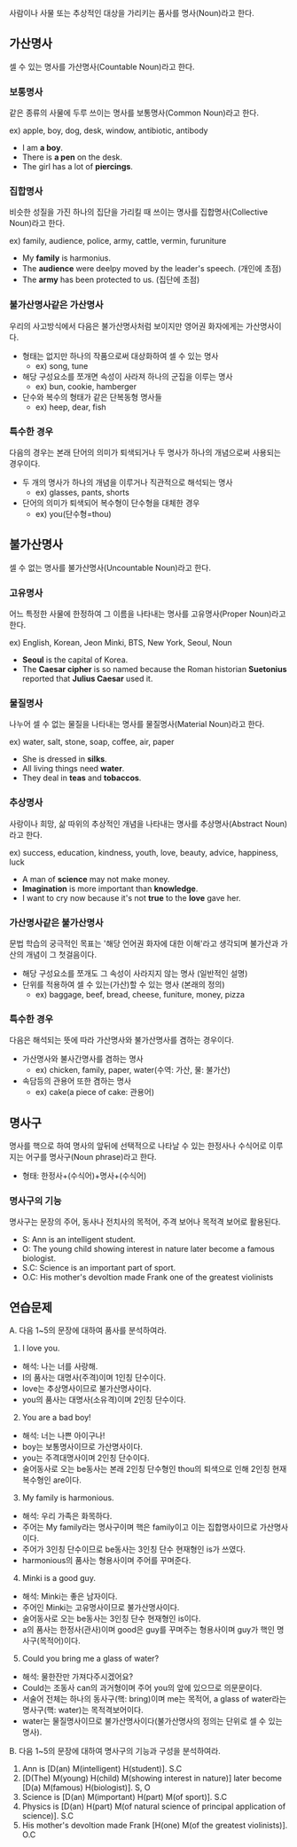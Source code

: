 사람이나 사물 또는 추상적인 대상을 가리키는 품사를 명사(Noun)라고 한다.


## 가산명사
셀 수 있는 명사를 가산명사(Countable Noun)라고 한다.

### 보통명사
같은 종류의 사물에 두루 쓰이는 명사를 보통명사(Common Noun)라고 한다.

ex) apple, boy, dog, desk, window, antibiotic, antibody

* I am <b>a boy</b>.
* There is <b>a pen</b> on the desk.
* The girl has a lot of <b>piercings</b>.

### 집합명사
비슷한 성질을 가진 하나의 집단을 가리킬 때 쓰이는 명사를 집합명사(Collective Noun)라고 한다.

ex) family, audience, police, army, cattle, vermin, furuniture

* My <b>family</b> is harmonius.
* The <b>audience</b> were deelpy moved by the leader's speech. (개인에 초점)
* The <b>army</b> has been protected to us. (집단에 초점)

### 불가산명사같은 가산명사
우리의 사고방식에서 다음은 불가산명사처럼 보이지만 영어권 화자에게는 가산명사이다.

* 형태는 없지만 하나의 작품으로써 대상화하여 셀 수 있는 명사
  * ex) song, tune
* 해당 구성요소를 쪼개면 속성이 사라져 하나의 군집을 이루는 명사
  * ex) bun, cookie, hamberger
* 단수와 복수의 형태가 같은 단복동형 명사들
  * ex) heep, dear, fish

### 특수한 경우
다음의 경우는 본래 단어의 의미가 퇴색되거나 두 명사가 하나의 개념으로써 사용되는 경우이다.

* 두 개의 명사가 하나의 개념을 이루거나 직관적으로 해석되는 명사
  * ex) glasses, pants, shorts
* 단어의 의미가 퇴색되어 복수형이 단수형을 대체한 경우 
  * ex) you(단수형=thou)

## 불가산명사
셀 수 없는 명사를 불가산명사(Uncountable Noun)라고 한다.

### 고유명사
어느 특정한 사물에 한정하여 그 이름을 나타내는 명사를 고유명사(Proper Noun)라고 한다.

ex) English, Korean, Jeon Minki, BTS, New York, Seoul, Noun

* <b>Seoul</b> is the capital of Korea.
* The <b>Caesar cipher</b> is so named because the Roman historian <b>Suetonius</b> reported that <b>Julius Caesar</b> used it.

### 물질명사
나누어 셀 수 없는 물질을 나타내는 명사를 물질명사(Material Noun)라고 한다.

ex) water, salt, stone, soap, coffee, air, paper

* She is dressed in <b>silks</b>.
* All living things need <b>water</b>.
* They deal in <b>teas</b> and <b>tobaccos</b>.

### 추상명사
사랑이나 희망, 삶 따위의 추상적인 개념을 나타내는 명사를 추상명사(Abstract Noun)라고 한다.

ex) success, education, kindness, youth, love, beauty, advice, happiness, luck

* A man of <b>science</b> may not make money.
* <b>Imagination</b> is more important than <b>knowledge</b>. 
* I want to cry now because it's not <b>true</b> to the <b>love</b> gave her.

### 가산명사같은 불가산명사
문법 학습의 궁극적인 목표는 '해당 언어권 화자에 대한 이해'라고 생각되며 불가산과 가산의 개념이 그 첫걸음이다.

* 해당 구성요소를 쪼개도 그 속성이 사라지지 않는 명사 (일반적인 설명)
* 단위를 적용하여 셀 수 있는(가산)할 수 있는 명사 (본래의 정의)
  * ex) baggage, beef, bread, cheese, funiture, money, pizza

### 특수한 경우
다음은 해석되는 뜻에 따라 가산명사와 불가산명사를 겸하는 경우이다.

* 가산명사와 불사간명사를 겸하는 명사
  * ex) chicken, family, paper, water(수역: 가산, 물: 불가산)
* 속담등의 관용어 또한 겸하는 명사
  * ex) cake(a piece of cake: 관용어)

## 명사구
명사를 핵으로 하여 명사의 앞뒤에 선택적으로 나타날 수 있는 한정사나 수식어로 이루지는 어구를 명사구(Noun phrase)라고 한다.

* 형태: 한정사+(수식어)+명사+(수식어)

### 명사구의 기능
명사구는 문장의 주어, 동사나 전치사의 목적어, 주격 보어나 목적격 보어로 활용된다.
  * S: Ann is an intelligent student.
  * O: The young child showing interest in nature later become a famous biologist.
  * S.C: Science is an important part of sport.
  * O.C: His mother's devoltion made Frank one of the greatest violinists

## 연습문제
A. 다음 1~5의 문장에 대하여 품사를 분석하여라.
1. I love you.
  * 해석: 나는 너를 사랑해.
  * I의 품사는 대명사(주격)이며 1인칭 단수이다.
  * love는 추상명사이므로 불가산명사이다.
  * you의 품사는 대명사(소유격)이며 2인칭 단수이다. 
2. You are a bad boy!
  * 해석: 너는 나쁜 아이구나!
  * boy는 보통명사이므로 가산명사이다.
  * you는 주격대명사이며 2인칭 단수이다.
  * 술어동사로 오는 be동사는 본래 2인칭 단수형인 thou의 퇴색으로 인해 2인칭 현재 복수형인 are이다.
3. My family is harmonious.
  * 해석: 우리 가족은 화목하다.
  * 주어는 My family라는 명사구이며 핵은 family이고 이는 집합명사이므로 가산명사이다.
  * 주어가 3인칭 단수이므로 be동사는 3인칭 단수 현재형인 is가 쓰였다.
  * harmonious의 품사는 형용사이며 주어를 꾸며준다.
4. Minki is a good guy.
  * 해석: Minki는 좋은 남자이다.
  * 주어인 Minki는 고유명사이므로 불가산명사이다.
  * 술어동사로 오는 be동사는 3인칭 단수 현재형인 is이다.
  * a의 품사는 한정사(관사)이며 good은 guy를 꾸며주는 형용사이며 guy가 핵인 명사구(목적어)이다.
5. Could you bring me a glass of water?
  * 해석: 물한잔만 가져다주시겠어요?
  * Could는 조동사 can의 과거형이며 주어 you의 앞에 있으므로 의문문이다.
  * 서술어 전체는 하나의 동사구(핵: bring)이며 me는 목적어, a glass of water라는 명사구(핵: water)는 목적격보어이다.
  * water는 물질명사이므로 불가산명사이다(불가산명사의 정의는 단위로 셀 수 있는 명사).
  
B. 다음 1~5의 문장에 대하여 명사구의 기능과 구성을 분석하여라.
1. Ann is &#91;D(an) M(intelligent) H(student)&#93;.  S.C
2. &#91;D(The) M(young) H(child) M(showing interest in nature)&#93; later become &#91;D(a) M(famous) H(biologist)&#93;.  S, O
3. Science is &#91;D(an) M(important) H(part) M(of sport)&#93;.  S.C
4. Physics is &#91;D(an) H(part) M(of natural science of principal application of science)&#93;.  S.C
5. His mother's devoltion made Frank &#91;H(one) M(of the greatest violinists)&#93;.  O.C
